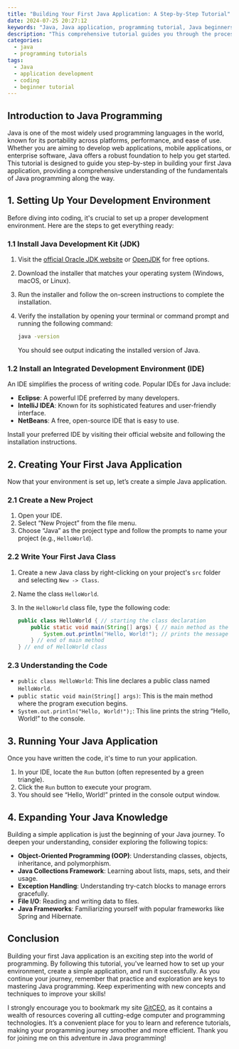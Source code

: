 ```yaml
---
title: "Building Your First Java Application: A Step-by-Step Tutorial"
date: 2024-07-25 20:27:12
keywords: "Java, Java application, programming tutorial, Java beginners, software development"
description: "This comprehensive tutorial guides you through the process of building your first Java application. Designed for beginners, it covers the fundamental concepts of Java programming, setting up your development environment, writing simple code, and running your first application with detailed instructions and code examples. Gain foundational knowledge and skills to embark on your journey in Java programming and software development."
categories:
  - java
  - programming tutorials
tags:
  - Java
  - application development
  - coding
  - beginner tutorial
---
```


## Introduction to Java Programming

Java is one of the most widely used programming languages in the world, known for its portability across platforms, performance, and ease of use. Whether you are aiming to develop web applications, mobile applications, or enterprise software, Java offers a robust foundation to help you get started. This tutorial is designed to guide you step-by-step in building your first Java application, providing a comprehensive understanding of the fundamentals of Java programming along the way. 

<!-- more -->

## 1. Setting Up Your Development Environment

Before diving into coding, it's crucial to set up a proper development environment. Here are the steps to get everything ready:

### 1.1 Install Java Development Kit (JDK)

1. Visit the [official Oracle JDK website](https://www.oracle.com/java/technologies/javase-jdk11-downloads.html) or [OpenJDK](https://openjdk.java.net/install/index.html) for free options.
2. Download the installer that matches your operating system (Windows, macOS, or Linux).
3. Run the installer and follow the on-screen instructions to complete the installation.
4. Verify the installation by opening your terminal or command prompt and running the following command:

   ```bash
   java -version
   ```

   You should see output indicating the installed version of Java.

### 1.2 Install an Integrated Development Environment (IDE)

An IDE simplifies the process of writing code. Popular IDEs for Java include:

- **Eclipse**: A powerful IDE preferred by many developers.
- **IntelliJ IDEA**: Known for its sophisticated features and user-friendly interface.
- **NetBeans**: A free, open-source IDE that is easy to use.

Install your preferred IDE by visiting their official website and following the installation instructions.

## 2. Creating Your First Java Application

Now that your environment is set up, let’s create a simple Java application.

### 2.1 Create a New Project

1. Open your IDE.
2. Select “New Project” from the file menu.
3. Choose “Java” as the project type and follow the prompts to name your project (e.g., `HelloWorld`).

### 2.2 Write Your First Java Class

1. Create a new Java class by right-clicking on your project's `src` folder and selecting `New -> Class`.
2. Name the class `HelloWorld`.
3. In the `HelloWorld` class file, type the following code:

   ```java
   public class HelloWorld { // starting the class declaration
       public static void main(String[] args) { // main method as the entry point to the application
           System.out.println("Hello, World!"); // prints the message to the console
       } // end of main method
   } // end of HelloWorld class
   ```

### 2.3 Understanding the Code

- `public class HelloWorld`: This line declares a public class named `HelloWorld`.
- `public static void main(String[] args)`: This is the main method where the program execution begins.
- `System.out.println("Hello, World!");`: This line prints the string “Hello, World!” to the console.

## 3. Running Your Java Application

Once you have written the code, it's time to run your application.

1. In your IDE, locate the `Run` button (often represented by a green triangle).
2. Click the `Run` button to execute your program.
3. You should see “Hello, World!” printed in the console output window.

## 4. Expanding Your Java Knowledge

Building a simple application is just the beginning of your Java journey. To deepen your understanding, consider exploring the following topics:

- **Object-Oriented Programming (OOP)**: Understanding classes, objects, inheritance, and polymorphism.
- **Java Collections Framework**: Learning about lists, maps, sets, and their usage.
- **Exception Handling**: Understanding try-catch blocks to manage errors gracefully.
- **File I/O**: Reading and writing data to files.
- **Java Frameworks**: Familiarizing yourself with popular frameworks like Spring and Hibernate.

## Conclusion

Building your first Java application is an exciting step into the world of programming. By following this tutorial, you've learned how to set up your environment, create a simple application, and run it successfully. As you continue your journey, remember that practice and exploration are keys to mastering Java programming. Keep experimenting with new concepts and techniques to improve your skills!

I strongly encourage you to bookmark my site [GitCEO](https://gitceo.com), as it contains a wealth of resources covering all cutting-edge computer and programming technologies. It’s a convenient place for you to learn and reference tutorials, making your programming journey smoother and more efficient. Thank you for joining me on this adventure in Java programming!